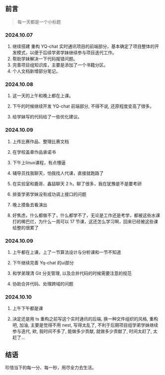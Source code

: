## 前言

> 每一天都是一个小标题

### 2024.10.07

1. 继续搭建 重构 YQ-chat 实时通讯项目的前端部分，基本确定了项目整体的开发模式，以便于后续学弟学妹继续参与项目迭代工作。
2. 帮助学妹解决一下代码报错问题。
3. 完善项目组知识库，主要是添加了一个书籍分区。
4. 个人文档新增部分笔记。

### 2024.10.08

1. 这一天的上午和晚上都在上课。

2. 下午的时候继续开发 YQ-chat 前端部分, 不得不说, 还原程度变高了很多。

3. 给学妹写的代码给了一些优化建议。

### 2024.10.09

1. 上传比赛作品、整理比赛文档
  
2. 在学校盖章作品承诺书

3. 下午上linux课程，有点懵逼

4. 辅导员找我聊天，怕我找人代课，直接就跑路了

5. 在实验室和鹿哥、鑫喆聊天 2 h，聊了很多，我在犹豫是不是要考研

6. 排查学弟学妹没有成功调上接口的问题

7. 晚上摸鱼去看演出

8. 好焦虑，什么都做不了，什么都学不了，无论是工作还是考学，都被这些水课打的稀巴烂，为什么一周可以 17 节课，这还怎么学习啊，回来已经被这些课给整的很累了

### 2024.10.09

1. 上午都在上课，上了一节算法设计与分析课和一节不知道

2. 下午继续完善 Yq-chat 的ui部分

3. 和学弟理清 Git 分支管理, 以及合并代码的时候需要注意的规范

4. 协助合并代码、处理跨域的问题

### 2024.10.10

1. 上午下午都是课

2. 决定还是用 ts 重构之前写这个实时通讯的后端, 换一种文件组织的风格, 重构吧, 加油, 主要是觉得不用 nest, 写得太乱了, 不利于后期项目组学弟学妹继续参与迭代, 欸, 我时间不多了, 能做多少贡献, 就做多少贡献了, 时间太赶了, 太赶了...

## 结语

珍惜当下的每一分、每一秒，用尽全力去生活。
